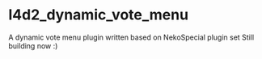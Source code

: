# l4d2_dynamic_vote_menu
A dynamic vote menu plugin written based on NekoSpecial plugin set
Still building now  :)
